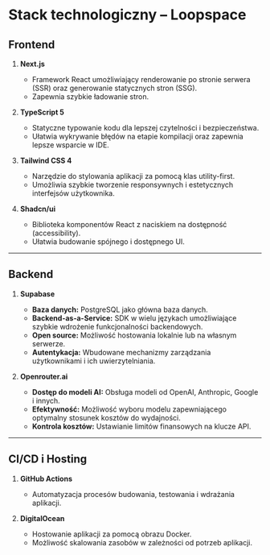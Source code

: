 # Stack technologiczny – Loopspace

## Frontend

1. **Next.js**  
   - Framework React umożliwiający renderowanie po stronie serwera (SSR) oraz generowanie statycznych stron (SSG).  
   - Zapewnia szybkie ładowanie stron.

2. **TypeScript 5**  
   - Statyczne typowanie kodu dla lepszej czytelności i bezpieczeństwa.  
   - Ułatwia wykrywanie błędów na etapie kompilacji oraz zapewnia lepsze wsparcie w IDE.

3. **Tailwind CSS 4**  
   - Narzędzie do stylowania aplikacji za pomocą klas utility-first.  
   - Umożliwia szybkie tworzenie responsywnych i estetycznych interfejsów użytkownika.

4. **Shadcn/ui**  
   - Biblioteka komponentów React z naciskiem na dostępność (accessibility).  
   - Ułatwia budowanie spójnego i dostępnego UI.

---

## Backend

1. **Supabase**  
   - **Baza danych:** PostgreSQL jako główna baza danych.  
   - **Backend-as-a-Service:** SDK w wielu językach umożliwiające szybkie wdrożenie funkcjonalności backendowych.  
   - **Open source:** Możliwość hostowania lokalnie lub na własnym serwerze.  
   - **Autentykacja:** Wbudowane mechanizmy zarządzania użytkownikami i ich uwierzytelniania.

2. **Openrouter.ai**  
   - **Dostęp do modeli AI:** Obsługa modeli od OpenAI, Anthropic, Google i innych.  
   - **Efektywność:** Możliwość wyboru modelu zapewniającego optymalny stosunek kosztów do wydajności.  
   - **Kontrola kosztów:** Ustawianie limitów finansowych na klucze API.

---

## CI/CD i Hosting

1. **GitHub Actions**  
   - Automatyzacja procesów budowania, testowania i wdrażania aplikacji.

2. **DigitalOcean**  
   - Hostowanie aplikacji za pomocą obrazu Docker.  
   - Możliwość skalowania zasobów w zależności od potrzeb aplikacji.